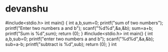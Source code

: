 # devanshu
#include<stdio.h>
int main()
{
int a,b,sum=0;
printf("sum of two numbers");
printf("Enter two numbers a and b");
scanf("%d%d",&a,&b);
sum=a+b;
printf("Sum is %d",sum);
return (0);
}
#include<stdio.h>
int main()
{
int a,b,sub=0;
printf("enter two numbers a and b");
scanf("%d%d",&a,&b);
sub=a-b;
printf("subtract is %d",sub);
return (0);
}
int

